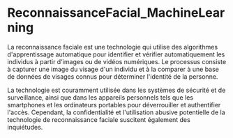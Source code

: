 # ReconnaissanceFacial_MachineLearning
La reconnaissance faciale est une technologie qui utilise des algorithmes d'apprentissage automatique pour identifier et vérifier automatiquement les individus à partir d'images ou de vidéos numériques. Le processus consiste à capturer une image du visage d'un individu et à la comparer à une base de données de visages connus pour déterminer l'identité de la personne.

La technologie est couramment utilisée dans les systèmes de sécurité et de surveillance, ainsi que dans les appareils personnels tels que les smartphones et les ordinateurs portables pour déverrouiller et authentifier l'accès. Cependant, la confidentialité et l'utilisation abusive potentielle de la technologie de reconnaissance faciale suscitent également des inquiétudes.
